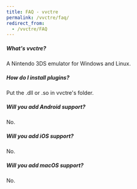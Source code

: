```yaml
---
title: FAQ - vvctre
permalink: /vvctre/faq/
redirect_from:
  - /vvctre/FAQ
---
```


##### What's vvctre?

A Nintendo 3DS emulator for Windows and Linux.

##### How do I install plugins?

Put the .dll or .so in vvctre's folder.

##### Will you add Android support?

No.

##### Will you add iOS support?

No.

##### Will you add macOS support?

No.
